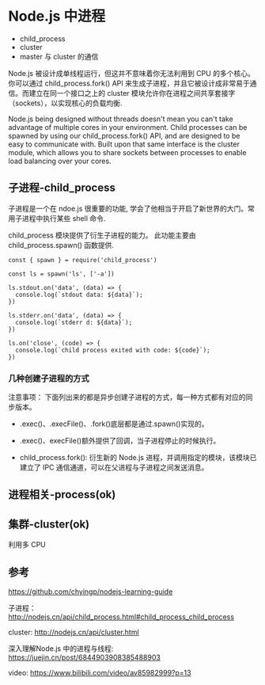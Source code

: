 # Node.js 中进程
- child_process
- cluster
- master 与 cluster 的通信


Node.js 被设计成单线程运行，但这并不意味着你无法利用到 CPU 的多个核心。你可以通过 child_process.fork() API 来生成子进程，并且它被设计成非常易于通信。而建立在同一个接口之上的 cluster 模块允许你在进程之间共享套接字（sockets），以实现核心的负载均衡.

Node.js being designed without threads doesn't mean you can't take advantage of multiple cores in your environment. Child processes can be spawned by using our child_process.fork() API, and are designed to be easy to communicate with. Built upon that same interface is the cluster module, which allows you to share sockets between processes to enable load balancing over your cores.

## 子进程-child_process
子进程是一个在 ndoe.js 很重要的功能, 学会了他相当于开启了新世界的大门。常用子进程中执行某些 shell 命令.

child_process 模块提供了衍生子进程的能力。 此功能主要由 child_process.spawn() 函数提供.

```
const { spawn } = require('child_process')

const ls = spawn('ls', ['-a'])

ls.stdout.on('data', (data) => {
  console.log(`stdout data: ${data}`);
})

ls.stderr.on('data', (data) => {
  console.log(`stderr d: ${data}`);
})

ls.on('close', (code) => {
  console.log(`child process exited with code: ${code}`);
})
```

### 几种创建子进程的方式
注意事项：
下面列出来的都是异步创建子进程的方式，每一种方式都有对应的同步版本。
- .exec()、.execFile()、.fork()底层都是通过.spawn()实现的。
- .exec()、execFile()额外提供了回调，当子进程停止的时候执行。

- child_process.fork(): 衍生新的 Node.js 进程，并调用指定的模块，该模块已建立了 IPC 通信通道，可以在父进程与子进程之间发送消息。

## 进程相关-process(ok)

## 集群-cluster(ok)


利用多 CPU

## 参考
https://github.com/chyingp/nodejs-learning-guide

子进程： http://nodejs.cn/api/child_process.html#child_process_child_process

cluster: http://nodejs.cn/api/cluster.html


深入理解Node.js 中的进程与线程: https://juejin.cn/post/6844903908385488903

video: https://www.bilibili.com/video/av85982999?p=13